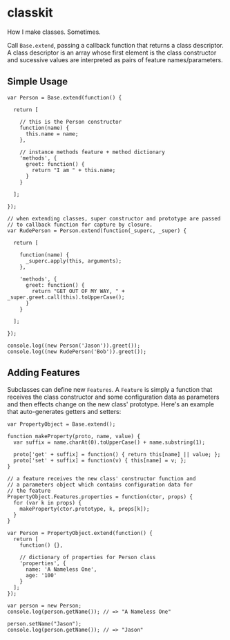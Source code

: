 # classkit

How I make classes. Sometimes.

Call `Base.extend`, passing a callback function that returns a class descriptor. A class descriptor is an array whose first element is the class constructor and sucessive values are interpreted as pairs of feature names/parameters.

## Simple Usage

    var Person = Base.extend(function() {

      return [

        // this is the Person constructor
        function(name) {
          this.name = name;
        },
      
        // instance methods feature + method dictionary
        'methods', {
          greet: function() {
            return "I am " + this.name;
          }
        }
      
      ];

    });

    // when extending classes, super constructor and prototype are passed
    // to callback function for capture by closure.
    var RudePerson = Person.extend(function(_superc, _super) {

      return [

        function(name) {
          _superc.apply(this, arguments);
        },

        'methods', {
          greet: function() {
            return "GET OUT OF MY WAY, " + _super.greet.call(this).toUpperCase();
          }
        }

      ];

    });

    console.log((new Person('Jason')).greet());
    console.log((new RudePerson('Bob')).greet());

## Adding Features

Subclasses can define new `Features`. A `Feature` is simply a function that receives the class constructor and some configuration data as parameters and then effects change on the new class' prototype. Here's an example that auto-generates getters and setters:

    var PropertyObject = Base.extend();

    function makeProperty(proto, name, value) {
      var suffix = name.charAt(0).toUpperCase() + name.substring(1);

      proto['get' + suffix] = function() { return this[name] || value; };
      proto['set' + suffix] = function(v) { this[name] = v; };
    }

    // a feature receives the new class' constructor function and
    // a parameters object which contains configuration data for
    // the feature
    PropertyObject.Features.properties = function(ctor, props) {
      for (var k in props) {
        makeProperty(ctor.prototype, k, props[k]);
      }
    }

    var Person = PropertyObject.extend(function() {
      return [
        function() {},

        // dictionary of properties for Person class
        'properties', {
          name: 'A Nameless One',
          age: '100'
        }
      ];
    });

    var person = new Person;
    console.log(person.getName()); // => "A Nameless One"

    person.setName("Jason");
    console.log(person.getName()); // => "Jason"
